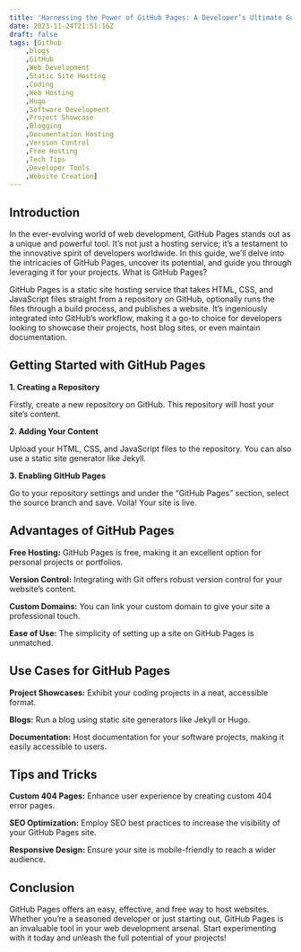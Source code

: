 ```yaml
---
title: 'Harnessing the Power of GitHub Pages: A Developer’s Ultimate Guide'
date: 2023-11-24T21:51:16Z
draft: false  
tags: [Github
    ,blogs
    ,GitHub
    ,Web Development
    ,Static Site Hosting
    ,Coding
    ,Web Hosting
    ,Hugo
    ,Software Development
    ,Project Showcase
    ,Blogging
    ,Documentation Hosting
    ,Version Control
    ,Free Hosting
    ,Tech Tips
    ,Developer Tools
    ,Website Creation]
---
```


## Introduction

In the ever-evolving world of web development, GitHub Pages stands out as a unique and powerful tool. It’s not just a hosting service; it’s a testament to the innovative spirit of developers worldwide. In this guide, we’ll delve into the intricacies of GitHub Pages, uncover its potential, and guide you through leveraging it for your projects. What is GitHub Pages?

GitHub Pages is a static site hosting service that takes HTML, CSS, and JavaScript files straight from a repository on GitHub, optionally runs the files through a build process, and publishes a website. It’s ingeniously integrated into GitHub’s workflow, making it a go-to choice for developers looking to showcase their projects, host blog sites, or even maintain documentation.

## Getting Started with GitHub Pages

**1. Creating a Repository**

Firstly, create a new repository on GitHub. This repository will host your site’s content.

**2. Adding Your Content**

Upload your HTML, CSS, and JavaScript files to the repository. You can also use a static site generator like Jekyll.

**3. Enabling GitHub Pages**

Go to your repository settings and under the “GitHub Pages” section, select the source branch and save. Voilà! Your site is live.

##  Advantages of GitHub Pages

**Free Hosting:** GitHub Pages is free, making it an excellent option for personal projects or portfolios.

**Version Control:** Integrating with Git offers robust version control for your website’s content.

**Custom Domains:** You can link your custom domain to give your site a professional touch.

**Ease of Use:** The simplicity of setting up a site on GitHub Pages is unmatched.

## Use Cases for GitHub Pages

**Project Showcases:** Exhibit your coding projects in a neat, accessible format.

**Blogs:** Run a blog using static site generators like Jekyll or Hugo.

**Documentation:** Host documentation for your software projects, making it easily accessible to users.

## Tips and Tricks

**Custom 404 Pages:** Enhance user experience by creating custom 404 error pages.

**SEO Optimization:** Employ SEO best practices to increase the visibility of your GitHub Pages site.

**Responsive Design:** Ensure your site is mobile-friendly to reach a wider audience.

## Conclusion

GitHub Pages offers an easy, effective, and free way to host websites. Whether you’re a seasoned developer or just starting out, GitHub Pages is an invaluable tool in your web development arsenal. Start experimenting with it today and unleash the full potential of your projects!

